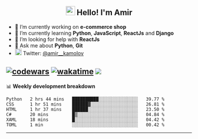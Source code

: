 <h2 align="center"><img src="https://media.giphy.com/media/hvRJCLFzcasrR4ia7z/giphy.gif" width="25px"> Hello! I'm Amir</h2>

- 🔭 I’m currently working on **e-commerce shop**
- 🌱 I’m currently learning **Python**, **JavaScript**, **ReactJs** and **Django**
- 🤔 I’m looking for help with **ReactJs**
- 💬 Ask me about **Python**, **Git**
- <img alt="Amir Kamolov | Twitter" width="18px" src="https://raw.githubusercontent.com/peterthehan/peterthehan/master/assets/twitter.svg" /> Twitter: [@amir__kamolov ](https://twitter.com/amir__kamolov)

[![codewars](https://www.codewars.com/users/Kamolov%20Amir/badges/micro)](https://www.codewars.com/users/Kamolov%20Amir)
[![wakatime](https://wakatime.com/badge/user/12da36de-2fca-4ef2-bb44-ec10c4750b61.svg)](https://wakatime.com/@12da36de-2fca-4ef2-bb44-ec10c4750b61)
![](https://komarev.com/ghpvc/?username=Amir0715&style=flat-square)
---

📊 **Weekly development breakdown**
<!--START_SECTION:waka-->

```text
Python   2 hrs 44 mins   ██████████░░░░░░░░░░░░░░░   39.77 %
CSS      1 hr 51 mins    ██████▓░░░░░░░░░░░░░░░░░░   26.81 %
HTML     1 hr 37 mins    ██████░░░░░░░░░░░░░░░░░░░   23.50 %
C#       20 mins         █▒░░░░░░░░░░░░░░░░░░░░░░░   04.84 %
XAML     18 mins         █░░░░░░░░░░░░░░░░░░░░░░░░   04.42 %
TOML     1 min           ░░░░░░░░░░░░░░░░░░░░░░░░░   00.42 %
```

<!--END_SECTION:waka-->

---
